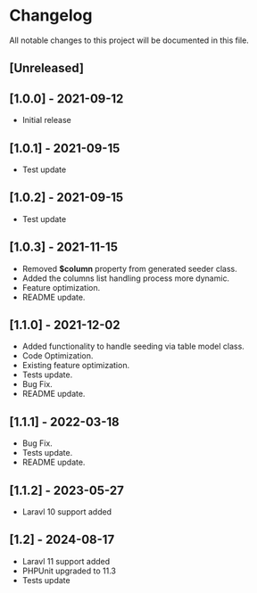 # Changelog
All notable changes to this project will be documented in this file.

## [Unreleased]


## [1.0.0] - 2021-09-12
- Initial release

## [1.0.1] - 2021-09-15
- Test update

## [1.0.2] - 2021-09-15
- Test update

## [1.0.3] - 2021-11-15
- Removed **$column** property from generated seeder class.
- Added the columns list handling process more dynamic.
- Feature optimization. 
- README update.

## [1.1.0] - 2021-12-02
- Added functionality to handle seeding via table model class.
- Code Optimization.
- Existing feature optimization. 
- Tests update.
- Bug Fix.
- README update.

## [1.1.1] - 2022-03-18
- Bug Fix.
- Tests update.
- README update.

## [1.1.2] - 2023-05-27
- Laravl 10 support added

## [1.2] - 2024-08-17
- Laravl 11 support added
- PHPUnit upgraded to 11.3
- Tests update
